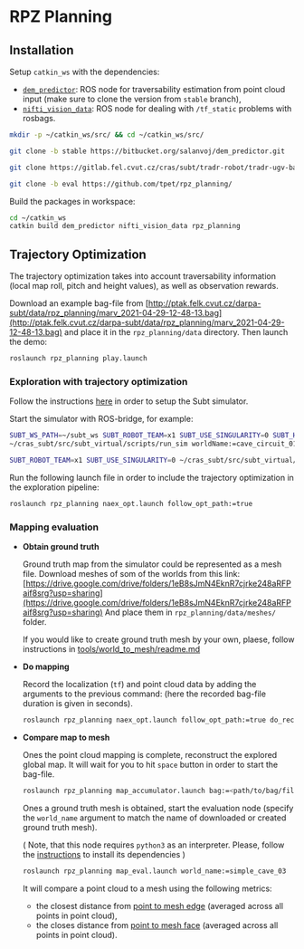 # RPZ Planning

## Installation

Setup `catkin_ws` with the dependencies:

- [`dem_predictor`](https://bitbucket.org/salanvoj/dem_predictor/src/stable/):
  ROS node for traversability estimation from point cloud input
  (make sure to clone the version from `stable` branch),
- [`nifti_vision_data`](https://gitlab.fel.cvut.cz/cras/subt/tradr-robot/tradr-ugv-base/-/tree/master/):
  ROS node for dealing with `/tf_static` problems with rosbags.

```bash
mkdir -p ~/catkin_ws/src/ && cd ~/catkin_ws/src/

git clone -b stable https://bitbucket.org/salanvoj/dem_predictor.git

git clone https://gitlab.fel.cvut.cz/cras/subt/tradr-robot/tradr-ugv-base/

git clone -b eval https://github.com/tpet/rpz_planning/
```

Build the packages in workspace:

```bash
cd ~/catkin_ws
catkin build dem_predictor nifti_vision_data rpz_planning
```

## Trajectory Optimization

The trajectory optimization takes into account traversability information
(local map roll, pitch and height values), as well as observation rewards.

Download an example bag-file
from [http://ptak.felk.cvut.cz/darpa-subt/data/rpz_planning/marv_2021-04-29-12-48-13.bag](http://ptak.felk.cvut.cz/darpa-subt/data/rpz_planning/marv_2021-04-29-12-48-13.bag)
and place it in the `rpz_planning/data` directory. Then launch the demo:

```bash
roslaunch rpz_planning play.launch
```

### Exploration with trajectory optimization

Follow the instructions [here](https://docs.google.com/document/d/1Jwnu1jSB3GD0ZptfKwZy1fdjjVrTzuNYB_ebzWgul9U/edit#heading=h.kliygify8hbn)
in order to setup the Subt simulator.

Start the simulator with ROS-bridge, for example:

```bash
SUBT_WS_PATH=~/subt_ws SUBT_ROBOT_TEAM=x1 SUBT_USE_SINGULARITY=0 SUBT_HEADLESS=1 \
~/cras_subt/src/subt_virtual/scripts/run_sim worldName:=cave_circuit_01

SUBT_ROBOT_TEAM=x1 SUBT_USE_SINGULARITY=0 ~/cras_subt/src/subt_virtual/scripts/run_bridge_all
```

Run the following launch file in order to include the trajectory optimization
in the exploration pipeline:

```bash
roslaunch rpz_planning naex_opt.launch follow_opt_path:=true
```

### Mapping evaluation

* **Obtain ground truth**
  
  Ground truth map from the simulator could be represented as a mesh file.
  Download meshes of som of the worlds from this link:
  [https://drive.google.com/drive/folders/1eB8sJmN4EknR7cjrke248aRFPaif8srg?usp=sharing](https://drive.google.com/drive/folders/1eB8sJmN4EknR7cjrke248aRFPaif8srg?usp=sharing)
  And place them in `rpz_planning/data/meshes/` folder.  

  If you would like to create ground truth mesh by your own,
  plaese, follow instructions in
  [tools/world_to_mesh/readme.md](https://github.com/tpet/rpz_planning/blob/eval/tools/world_to_mesh/readme.md)
  
* **Do mapping**

  Record the localization (`tf`) and point cloud data by adding the arguments to the previous command:
  (here the recorded bag-file duration is given in seconds).
  ```bash
  roslaunch rpz_planning naex_opt.launch follow_opt_path:=true do_recording:=true duration:=120
  ```
  
* **Compare map to mesh**
  
  Ones the point cloud mapping is complete, reconstruct the explored global map.
  It will wait for you to hit `space` button in order to start the bag-file.
  ```bash
  roslaunch rpz_planning map_accumulator.launch bag:=<path/to/bag/file/bag_file_name>.bag
  ```
  Ones a ground truth mesh is obtained, start the evaluation node
  (specify the `world_name` argument to match the name of downloaded or created ground truth mesh).
  
  (
  Note, that this node requires `python3` as an interpreter.
  Please, follow the
  [instructions](https://github.com/facebookresearch/pytorch3d/blob/master/INSTALL.md)
  to install its dependencies
  )
  
  ```bash
  roslaunch rpz_planning map_eval.launch world_name:=simple_cave_03
  ```
  
  It will compare a point cloud to a mesh using the following metrics:
  - the closest distance from
    [point to mesh edge](https://pytorch3d.readthedocs.io/en/latest/modules/loss.html#pytorch3d.loss.point_mesh_edge_distance)
    (averaged across all points in point cloud),
  - the closes distance from
    [point to mesh face](https://pytorch3d.readthedocs.io/en/latest/modules/loss.html#pytorch3d.loss.point_mesh_face_distance)
    (averaged across all points in point cloud). 